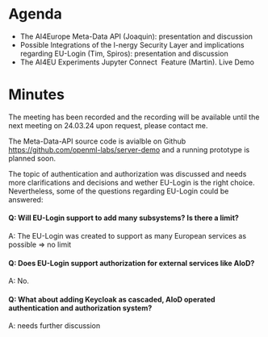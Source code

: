 # Agenda
- The AI4Europe Meta-Data API (Joaquin): presentation and discussion
- Possible Integrations of the I-nergy Security Layer and implications regarding EU-Login (Tim, Spiros): presentation and discussion
- The AI4EU Experiments Jupyter Connect  Feature (Martin). Live Demo

# Minutes

The meeting has been recorded and the recording will be available until the next meeting on 24.03.24 upon request, please contact me.

The Meta-Data-API source code is avialble on Github https://github.com/openml-labs/server-demo and a running prototype is planned soon. 

The topic of authentication and authorization was discussed and needs more clarifications and decisions and wether EU-Login is the right choice. Nevertheless, some of the questions regarding EU-Login could be answered:
#### Q: Will EU-Login support to add many subsystems? Is there a limit?
A: The EU-Login was created to support as many European services as possible => no limit

#### Q: Does EU-Login support authorization for external services like AIoD?
A: No.

#### Q: What about adding Keycloak as cascaded, AIoD operated authentication and authorization system?
A: needs further discussion

